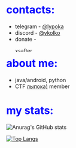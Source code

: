 <h1 style="color:blue;">contacts:</h1>

- telegram - [@lypoka](https://t.me/lypoka)
- discord - [@ykolko](https://discordapp.com/users/696050703302525048)
- donate - <p><a href="https://www.buymeacoffee.com/ykolko"> <img align="left" src="https://cdn.buymeacoffee.com/buttons/v2/default-yellow.png" height="12.5" width="52.5" alt="xsafter" /></a></p>

<h1 style="color:blue;">about me:</h1>

- java/android, python
- CTF [лыпока)](https://ctftime.org/team/269614) member

  
<h1 style="color:blue;">my stats:</h1>

  ![Anurag's GitHub stats](https://github-readme-stats-sigma-five.vercel.app/api?username=artkegor&show_icons=true&theme=dark&icon_color=f78a00)
  
  [![Top Langs](https://github-readme-stats-sigma-five.vercel.app/api/top-langs/?username=artkegor&theme=dark)](https://github.com/anuraghazra/github-readme-stats)
  
 
[//]: <> (github-readme-stats-sigma-five.vercel.app)
[//]: <> (github-readme-stats.vercel.app)
